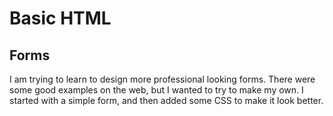 # Basic HTML

## Forms
I am trying to learn to design more professional looking forms.
There were some good examples on the web, but I wanted to try to make my own.
I started with a simple form, and then added some CSS to make it look better.